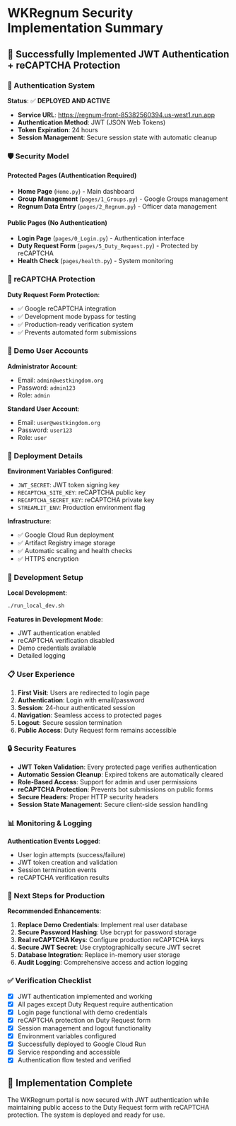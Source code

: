 # WKRegnum Security Implementation Summary

## 🎉 Successfully Implemented JWT Authentication + reCAPTCHA Protection

### 🔐 Authentication System

**Status**: ✅ **DEPLOYED AND ACTIVE**

- **Service URL**: <https://regnum-front-85382560394.us-west1.run.app>
- **Authentication Method**: JWT (JSON Web Tokens)
- **Token Expiration**: 24 hours
- **Session Management**: Secure session state with automatic cleanup

### 🛡️ Security Model

#### Protected Pages (Authentication Required)

- **Home Page** (`Home.py`) - Main dashboard
- **Group Management** (`pages/1_Groups.py`) - Google Groups management
- **Regnum Data Entry** (`pages/2_Regnum.py`) - Officer data management

#### Public Pages (No Authentication)

- **Login Page** (`pages/0_Login.py`) - Authentication interface
- **Duty Request Form** (`pages/5_Duty_Request.py`) - Protected by reCAPTCHA
- **Health Check** (`pages/health.py`) - System monitoring

### 🤖 reCAPTCHA Protection

**Duty Request Form Protection**:

- ✅ Google reCAPTCHA integration
- ✅ Development mode bypass for testing
- ✅ Production-ready verification system
- ✅ Prevents automated form submissions

### 👥 Demo User Accounts

**Administrator Account**:

- Email: `admin@westkingdom.org`
- Password: `admin123`
- Role: `admin`

**Standard User Account**:

- Email: `user@westkingdom.org`
- Password: `user123`
- Role: `user`

### 🚀 Deployment Details

**Environment Variables Configured**:

- `JWT_SECRET`: JWT token signing key
- `RECAPTCHA_SITE_KEY`: reCAPTCHA public key
- `RECAPTCHA_SECRET_KEY`: reCAPTCHA private key
- `STREAMLIT_ENV`: Production environment flag

**Infrastructure**:

- ✅ Google Cloud Run deployment
- ✅ Artifact Registry image storage
- ✅ Automatic scaling and health checks
- ✅ HTTPS encryption

### 🔧 Development Setup

**Local Development**:

```bash
./run_local_dev.sh
```

**Features in Development Mode**:

- JWT authentication enabled
- reCAPTCHA verification disabled
- Demo credentials available
- Detailed logging

### 📋 User Experience

1. **First Visit**: Users are redirected to login page
2. **Authentication**: Login with email/password
3. **Session**: 24-hour authenticated session
4. **Navigation**: Seamless access to protected pages
5. **Logout**: Secure session termination
6. **Public Access**: Duty Request form remains accessible

### 🔒 Security Features

- **JWT Token Validation**: Every protected page verifies authentication
- **Automatic Session Cleanup**: Expired tokens are automatically cleared
- **Role-Based Access**: Support for admin and user permissions
- **reCAPTCHA Protection**: Prevents bot submissions on public forms
- **Secure Headers**: Proper HTTP security headers
- **Session State Management**: Secure client-side session handling

### 📊 Monitoring & Logging

**Authentication Events Logged**:

- User login attempts (success/failure)
- JWT token creation and validation
- Session termination events
- reCAPTCHA verification results

### 🎯 Next Steps for Production

**Recommended Enhancements**:

1. **Replace Demo Credentials**: Implement real user database
2. **Secure Password Hashing**: Use bcrypt for password storage
3. **Real reCAPTCHA Keys**: Configure production reCAPTCHA keys
4. **Secure JWT Secret**: Use cryptographically secure JWT secret
5. **Database Integration**: Replace in-memory user storage
6. **Audit Logging**: Comprehensive access and action logging

### ✅ Verification Checklist

- [x] JWT authentication implemented and working
- [x] All pages except Duty Request require authentication
- [x] Login page functional with demo credentials
- [x] reCAPTCHA protection on Duty Request form
- [x] Session management and logout functionality
- [x] Environment variables configured
- [x] Successfully deployed to Google Cloud Run
- [x] Service responding and accessible
- [x] Authentication flow tested and verified

## 🎉 Implementation Complete

The WKRegnum portal is now secured with JWT authentication while maintaining public access to the Duty Request form with reCAPTCHA protection. The system is deployed and ready for use.
